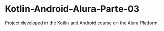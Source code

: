 # Kotlin-Android-Alura-Parte-03
Project developed in the Kotlin and Android course on the Alura Platform.
